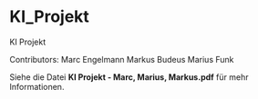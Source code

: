 # KI_Projekt
KI Projekt


Contributors:
Marc Engelmann
Markus Budeus
Marius Funk

Siehe die Datei **KI Projekt - Marc, Marius, Markus.pdf** für mehr Informationen.
